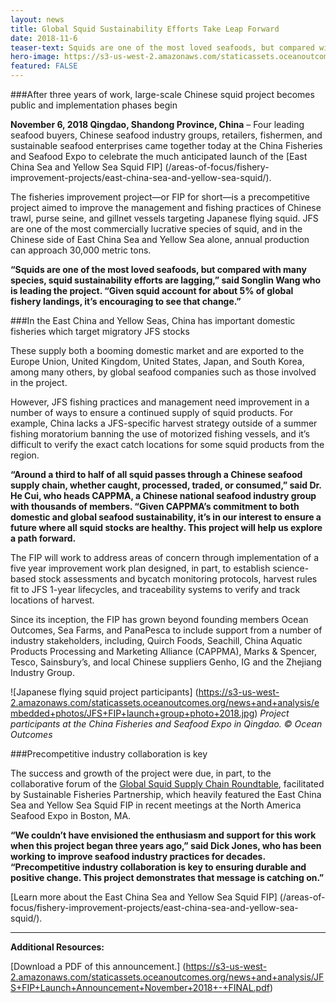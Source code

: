 ```yaml
---
layout: news
title: Global Squid Sustainability Efforts Take Leap Forward
date: 2018-11-6
teaser-text: Squids are one of the most loved seafoods, but compared with many species, squid sustainability efforts are lagging. Given squid account for about 5% of global fishery landings, it’s encouraging to see that change.
hero-image: https://s3-us-west-2.amazonaws.com/staticassets.oceanoutcomes.org/hero+photos/east-china-sea-and-yellow-sea-squid-hero.jpg
featured: FALSE
---
```

###After three years of work, large-scale Chinese squid project becomes public and implementation phases begin

**November 6, 2018 Qingdao, Shandong Province, China** – Four leading seafood buyers, Chinese seafood industry groups, retailers, fishermen, and sustainable seafood enterprises came together today at the China Fisheries and Seafood Expo to celebrate the much anticipated launch of the [East China Sea and Yellow Sea Squid FIP] (/areas-of-focus/fishery-improvement-projects/east-china-sea-and-yellow-sea-squid/).

The fisheries improvement project—or FIP for short—is a precompetitive project aimed to improve the management and fishing practices of Chinese trawl, purse seine, and gillnet vessels targeting Japanese flying squid. JFS are one of the most commercially lucrative species of squid, and in the Chinese side of East China Sea and Yellow Sea alone, annual production can approach 30,000 metric tons.

**“Squids are one of the most loved seafoods, but compared with many species, squid sustainability efforts are lagging,” said Songlin Wang who is leading the project. “Given squid account for about 5% of global fishery landings, it’s encouraging to see that change.”**

###In the East China and Yellow Seas, China has important domestic fisheries which target migratory JFS stocks

These supply both a booming domestic market and are exported to the Europe Union, United Kingdom, United States, Japan, and South Korea, among many others, by global seafood companies such as those involved in the project. 

However, JFS fishing practices and management need improvement in a number of ways to ensure a continued supply of squid products. For example, China lacks a JFS-specific harvest strategy outside of a summer fishing moratorium banning the use of motorized fishing vessels, and it’s difficult to verify the exact catch locations for some squid products from the region.

**“Around a third to half of all squid passes through a Chinese seafood supply chain, whether caught, processed, traded, or consumed,” said Dr. He Cui, who heads CAPPMA, a Chinese national seafood industry group with thousands of members. “Given CAPPMA’s commitment to both domestic and global seafood sustainability, it’s in our interest to ensure a future where all squid stocks are healthy. This project will help us explore a path forward.**

The FIP will work to address areas of concern through implementation of a five year improvement work plan designed, in part, to establish science-based stock assessments and bycatch monitoring protocols, harvest rules fit to JFS 1-year lifecycles, and traceability systems to verify and track locations of harvest.

Since its inception, the FIP has grown beyond founding members Ocean Outcomes, Sea Farms, and PanaPesca to include support from a number of industry stakeholders, including, Quirch Foods, Seachill, China Aquatic Products Processing and Marketing Alliance (CAPPMA), Marks & Spencer, Tesco, Sainsbury’s, and local Chinese suppliers Genho, IG and the Zhejiang Industry Group.

![Japanese flying squid project participants] (https://s3-us-west-2.amazonaws.com/staticassets.oceanoutcomes.org/news+and+analysis/embedded+photos/JFS+FIP+launch+group+photo+2018.jpg) *Project participants at the China Fisheries and Seafood Expo in Qingdao. © Ocean Outcomes*

###Precompetitive industry collaboration is key

The success and growth of the project were due, in part, to the collaborative forum of the <a href="https://www.sustainablefish.org/Programs/Improving-Wild-Fisheries/Seafood-Sectors-Supply-Chain-Roundtables/Squid/Global-Squid-SR" target="_blank">Global Squid Supply Chain Roundtable</a>, facilitated by Sustainable Fisheries Partnership, which heavily featured the East China Sea and Yellow Sea Squid FIP in recent meetings at the North America Seafood Expo in Boston, MA.

**“We couldn’t have envisioned the enthusiasm and support for this work when this project began three years ago,” said Dick Jones, who has been working to improve seafood industry practices for decades. “Precompetitive industry collaboration is key to ensuring durable and positive change. This project demonstrates that message is catching on.”**

[Learn more about the East China Sea and Yellow Sea Squid FIP] (/areas-of-focus/fishery-improvement-projects/east-china-sea-and-yellow-sea-squid/).

----

**Additional Resources:**

[Download a PDF of this announcement.] (https://s3-us-west-2.amazonaws.com/staticassets.oceanoutcomes.org/news+and+analysis/JFS+FIP+Launch+Announcement+November+2018+-+FINAL.pdf)
